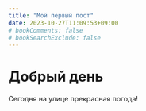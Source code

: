 ```yaml
---
title: "Мой первый пост"
date: 2023-10-27T11:09:53+09:00
# bookComments: false
# bookSearchExclude: false
---
```


# Добрый день

Сегодня на улице прекрасная погода!